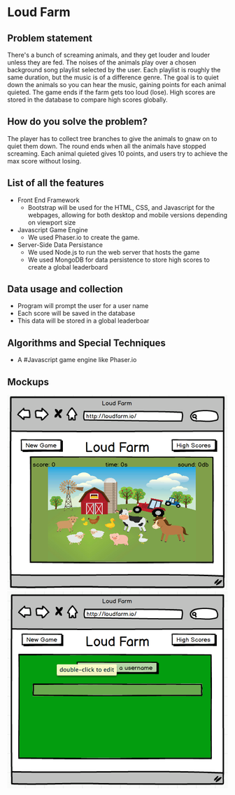 # Loud Farm

## Problem statement 
There's a bunch of screaming animals, and they get louder and louder unless they are fed. The noises of the animals play over a chosen background song playlist selected by the user. Each playlist is roughly the same duration, but the music is of a difference genre. The goal is to quiet down the animals so you can hear the music, gaining points for each animal quieted. The game ends if the farm gets too loud (lose). High scores are stored in the database to compare high scores globally. 

## How do you solve the problem? 
The player has to collect tree branches to give the animals to gnaw on to quiet them down. The round ends when all the animals have stopped screaming. Each animal quieted gives 10 points, and users try to achieve the max score without losing.

## List of all the features 
* Front End Framework
    * Bootstrap will be used for the HTML, CSS, and Javascript for the webpages, allowing for both desktop and mobile versions depending on viewport size
* Javascript Game Engine
    * We used Phaser.io to create the game.
* Server-Side Data Persistance
    * We used Node.js to run the web server that hosts the game
    * We used MongoDB for data persistence to store high scores to create a global leaderboard

## Data usage and collection
* Program will prompt the user for a user name
* Each score will be saved in the database
* This data will be stored in a global leaderboar

## Algorithms and Special Techniques
* A #Javascript game engine like Phaser.io

## Mockups

![Mockup 1](Mockups/mockup1.png?raw=true "Markup1")
![Mockup 2](Mockups/mockup2.png?raw=true "Markup2")
